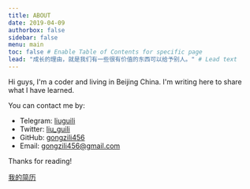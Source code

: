 ```yaml
---
title: ABOUT
date: 2019-04-09
authorbox: false
sidebar: false
menu: main
toc: false # Enable Table of Contents for specific page
lead: "成长的理由，就是我们有一些很有价值的东西可以给予别人。" # Lead text
---
```


Hi guys, I'm a coder and living in Beijing China. I'm writing here to share what I have learned.


You can contact me by:

- Telegram: [liuguili](https://t.me/liuguili) 
- Twitter: [liu_guili](https://twitter.com/liu_guili)
- GitHub: [gongzili456](https://github.com/gongzili456)
- Email: [gongzili456@gmail.com](mailto:gongzili456@gmail.com)

Thanks for reading!

[我的简历](https://cv.btree.fun)